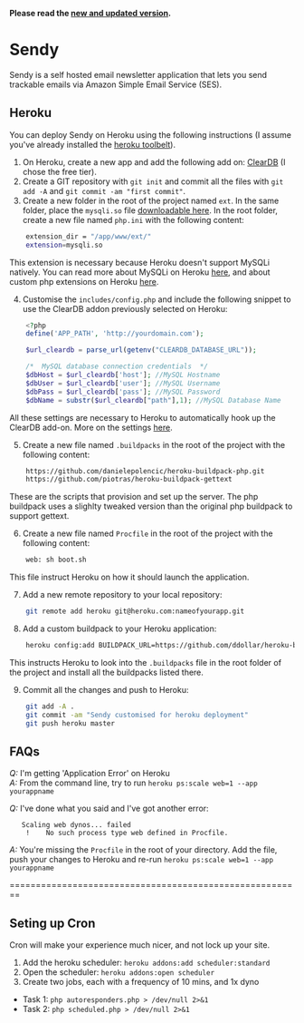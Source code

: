 **Please read the [new and updated version](https://gist.github.com/dovy/3a82773ffc73b2c725d7).**

# Sendy
Sendy is a self hosted email newsletter application that lets you send trackable
emails via Amazon Simple Email Service (SES).

## Heroku
You can deploy Sendy on Heroku using the following instructions (I assume you've
already installed the [heroku toolbelt](https://toolbelt.heroku.com/)).

1. On Heroku, create a new app and add the following add on: [ClearDB](https://addons.heroku.com/cleardb)
   (I chose the free tier).
2. Create a GIT repository with `git init` and commit all the files with
  `git add -A` and `git commit -am "first commit"`.
3. Create a new folder in the root of the project named `ext`. In the same
   folder, place the `mysqli.so` file [downloadable here](https://github.com/elliottcarlson/heroku-php-mysqli).
   In the root folder, create a new file named `php.ini` with the following
   content:
```bash
    extension_dir = "/app/www/ext/"
    extension=mysqli.so
```
   This extension is necessary because Heroku doesn't support MySQLi natively.
   You can read more about MySQLi on Heroku [here](https://devcenter.heroku.com/articles/cleardb#php),
   and about custom php extensions on Heroku [here](http://chrismcleod.me/2011/11/30/use-custom-php-extensions-on-heroku/).

4. Customise the `includes/config.php` and include the following snippet to use
   the ClearDB addon previously selected on Heroku:
```php
    <?php
    define('APP_PATH', 'http://yourdomain.com');

    $url_cleardb = parse_url(getenv("CLEARDB_DATABASE_URL"));

    /*  MySQL database connection credentials  */
    $dbHost = $url_cleardb['host']; //MySQL Hostname
    $dbUser = $url_cleardb['user']; //MySQL Username
    $dbPass = $url_cleardb['pass']; //MySQL Password
    $dbName = substr($url_cleardb["path"],1); //MySQL Database Name
```
   All these settings are necessary to Heroku to automatically hook up the
   ClearDB add-on. More on the settings [here](https://devcenter.heroku.com/articles/cleardb#using-cleardb-with-php).

5. Create a new file named `.buildpacks` in the root of the project with the
   following content:
```bash
    https://github.com/danielepolencic/heroku-buildpack-php.git
    https://github.com/piotras/heroku-buildpack-gettext
```
   These are the scripts that provision and set up the server. The php buildpack
   uses a slighlty tweaked version than the original php buildpack to support
   gettext.

6. Create a new file named `Procfile` in the root of the project with the
   following content:
```bash
    web: sh boot.sh
```
   This file instruct Heroku on how it should launch the application.

7. Add a new remote repository to your local repository:
```bash
    git remote add heroku git@heroku.com:nameofyourapp.git
```
8. Add a custom buildpack to your Heroku application:
```bash
    heroku config:add BUILDPACK_URL=https://github.com/ddollar/heroku-buildpack-multi.git --app nameofyourapp
```
   This instructs Heroku to look into the `.buildpacks` file in the root folder
   of the project and install all the buildpacks listed there.

9. Commit all the changes and push to Heroku:
```bash
    git add -A .
    git commit -am "Sendy customised for heroku deployment"
    git push heroku master
```

## FAQs
*Q:* I'm getting 'Application Error' on Heroku  
*A:* From the command line, try to run `heroku ps:scale web=1 --app yourappname`

*Q:* I've done what you said and I've got another error:
```
   Scaling web dynos... failed
    !    No such process type web defined in Procfile.
```
*A:* You're missing the `Procfile` in the root of your directory. Add the file,
push your changes to Heroku and re-run `heroku ps:scale web=1 --app yourappname`


========================================================


## Seting up Cron
Cron will make your experience much nicer, and not lock up your site.
1. Add the heroku scheduler: `heroku addons:add scheduler:standard`
2. Open the scheduler: `heroku addons:open scheduler`
3. Create two jobs, each with a frequency of 10 mins, and 1x dyno
 * Task 1: `php autoresponders.php > /dev/null 2>&1`
 * Task 2: `php scheduled.php > /dev/null 2>&1`
